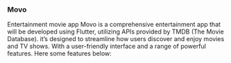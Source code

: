 ### Movo
Entertainment movie app
Movo is a comprehensive entertainment app that will be developed using Flutter,
utilizing APIs provided by TMDB (The Movie Database). it’s designed to streamline
how users discover and enjoy movies and TV shows. With a user-friendly interface
and a range of powerful features. Here some features below:
